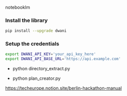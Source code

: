 notebooklm

### Install the library
```bash
pip install --upgrade dwani
```

### Setup the credentials
```bash
export DWANI_API_KEY='your_api_key_here'
export DWANI_API_BASE_URL='https://api.example.com'
```

- python directory_extract.py

- python plan_creator.py

https://techeurope.notion.site/berlin-hackathon-manual


